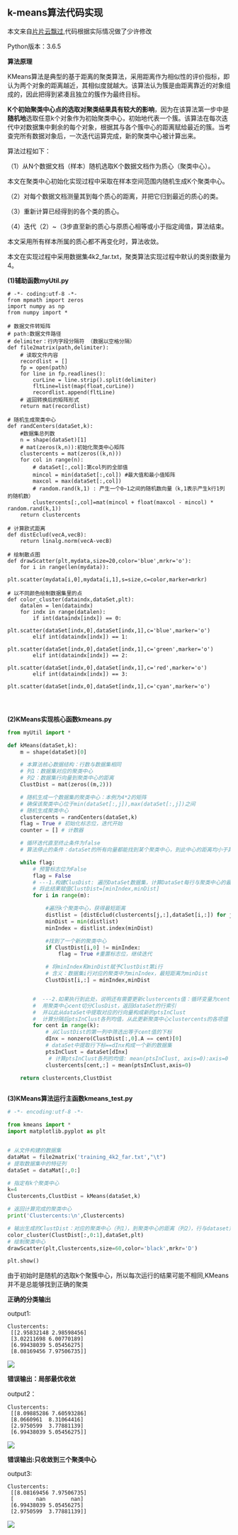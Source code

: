## k-means算法代码实现

本文来自[片片云飘过](https://www.cnblogs.com/eczhou/p/7860424.html),代码根据实际情况做了少许修改

Python版本：3.6.5

**算法原理**

KMeans算法是典型的基于距离的聚类算法，采用距离作为相似性的评价指标，即认为两个对象的距离越近，其相似度就越大。该算法认为簇是由距离靠近的对象组成的，因此把得到紧凑且独立的簇作为最终目标。

**K个初始聚类中心点的选取对聚类结果具有较大的影响**，因为在该算法第一步中是**随机地**选取任意k个对象作为初始聚类中心，初始地代表一个簇。该算法在每次迭代中对数据集中剩余的每个对象，根据其与各个簇中心的距离赋给最近的簇。当考查完所有数据对象后，一次迭代运算完成，新的聚类中心被计算出来。

算法过程如下：

（1）从N个数据文档（样本）随机选取K个数据文档作为质心（聚类中心）。

本文在聚类中心初始化实现过程中采取在样本空间范围内随机生成K个聚类中心。

（2）对每个数据文档测量其到每个质心的距离，并把它归到最近的质心的类。

（3）重新计算已经得到的各个类的质心。

（4）迭代（2）~（3步直至新的质心与原质心相等或小于指定阈值，算法结束。

本文采用所有样本所属的质心都不再变化时，算法收敛。

本文在实现过程中采用数据集4k2_far.txt，聚类算法实现过程中默认的类别数量为4。

**(1)辅助函数myUtil.py**

```新乡县
# -*- coding:utf-8 -*-
from mpmath import zeros
import numpy as np
from numpy import *

# 数据文件转矩阵
# path:数据文件路径
# delimiter：行内字段分隔符 （数据以空格分隔）
def file2matrix(path,delimiter):
    # 读取文件内容
    recordlist = []
    fp = open(path)
    for line in fp.readlines():
        curLine = line.strip().split(delimiter)
        fltLine=list(map(float,curLine))
        recordlist.append(fltLine)
    # 返回转换后的矩阵形式
    return mat(recordlist)

# 随机生成聚类中心
def randCenters(dataSet,k):
    #数据集总列数
    n = shape(dataSet)[1]
    # mat(zeros(k,n)):初始化聚类中心矩阵
    clustercents = mat(zeros((k,n)))
    for col in range(n):
        # dataSet[:,col]:第col列的全部值
        mincol = min(dataSet[:,col]) #最大值和最小值矩阵
        maxcol = max(dataSet[:,col])
        # random.rand(k,1) : 产生一个0~1之间的随机数向量（k,1表示产生k行1列 的随机数）
        clustercents[:,col]=mat(mincol + float(maxcol - mincol) * random.rand(k,1))
    return clustercents

# 计算欧式距离
def distEclud(vecA,vecB):
    return linalg.norm(vecA-vecB)

# 绘制散点图
def drawScatter(plt,mydata,size=20,color='blue',mrkr='o'):
    for i in range(len(mydata)):
        plt.scatter(mydata[i,0],mydata[i,1],s=size,c=color,marker=mrkr)

# 以不同颜色绘制数据集里的点
def color_cluster(dataindx,dataSet,plt):
    datalen = len(dataindx)
    for indx in range(datalen):
        if int(dataindx[indx]) == 0:
            plt.scatter(dataSet[indx,0],dataSet[indx,1],c='blue',marker='o')
        elif int(dataindx[indx]) == 1:
            plt.scatter(dataSet[indx,0],dataSet[indx,1],c='green',marker='o')
        elif int(dataindx[indx]) == 2:
            plt.scatter(dataSet[indx,0],dataSet[indx,1],c='red',marker='o')
        elif int(dataindx[indx]) == 3:
            plt.scatter(dataSet[indx,0],dataSet[indx,1],c='cyan',marker='o')




```

**(2)KMeans实现核心函数kmeans.py**

```python
from myUtil import *

def kMeans(dataSet,k):
    m = shape(dataSet)[0]

    # 本算法核心数据结构：行数与数据集相同
    # 列1：数据集对应的聚类中心
    # 列2：数据集行向量到聚类中心的距离
    ClustDist = mat(zeros((m,2)))

    # 随机生成一个数据集的聚类中心：本例为4*2的矩阵
    # 确保该聚类中心位于min(dataSet[:,j]),max(dataSet[:,j])之间
    # 随机生成聚类中心
    clustercents = randCenters(dataSet,k)
    flag = True # 初始化标志位，迭代开始
    counter = [] # 计数器

    # 循环迭代直至终止条件为false
    # 算法停止的条件：dataSet的所有向量都能找到某个聚类中心，到此中心的距离均小于其他k-1个中心的距离

    while flag:
        # 预警标志位为False
        flag = False
        # ---1.构建ClusDist: 遍历DataSet数据集，计算DataSet每行与聚类中心的最小欧式距离
        # 将此结果赋值ClustDist=[minIndex,minDist]
        for i in range(m):

            #遍历k个聚类中心，获得最短距离
            distlist = [distEclud(clustercents[j,:],dataSet[i,:]) for j in range(k)]
            minDist = min(distlist)
            minIndex = distlist.index(minDist)

            #找到了一个新的聚类中心
            if ClustDist[i,0] != minIndex:
                flag = True #重置标志位，继续迭代

            # 将minIndex和minDist赋予ClustDist第i行
            # 含义：数据集i行对应的聚类中为minIndex，最短距离为minDist
            ClustDist[i,:] = minIndex,minDist


        #  ---2.如果执行到此处，说明还有需要更新clustercents值：循环变量为cent（0，k-1）
        #  用聚类中心cent切分ClusDist，返回dataSet的行索引
        #  并以此从dataSet中提取对应的行向量构成新的ptsInClust
        #  计算分隔后ptsInClust各列均值，从此更新聚类中心clustercents的各项值
        for cent in range(k):
            # 从ClustDist的第一列中筛选出等于cent值的下标
            dInx = nonzero(ClustDist[:,0].A == cent)[0]
            # dataSet中提取行下标==dInx构成一个新的数据集
            ptsInClust = dataSet[dInx]
             # 计算ptsInClust各列的均值: mean(ptsInClust, axis=0):axis=0 按列计算
            clustercents[cent,:] = mean(ptsInClust,axis=0)

    return clustercents,ClustDist



```
**(3)KMeans算法运行主函数kmeans_test.py**

```python
# -*- encoding:utf-8 -*-

from kmeans import *
import matplotlib.pyplot as plt


# 从文件构建的数据集
dataMat = file2matrix('training_4k2_far.txt',"\t")
# 提取数据集中的特征列
dataSet = dataMat[:,0:]

# 指定有k个聚类中心
k=4
Clustercents,ClustDist = kMeans(dataSet,k)

# 返回计算完成的聚类中心
print('Clustercents:\n',Clustercents)

# 输出生成的ClustDist：对应的聚类中心（列1），到聚类中心的距离（列2），行与dataset对应一一对应
color_cluster(ClustDist[:,0:1],dataSet,plt)
# 绘制聚类中心
drawScatter(plt,Clustercents,size=60,color='black',mrkr='D')

plt.show()

```

由于初始时是随机的选取k个聚簇中心，所以每次运行的结果可能不相同,KMeans并不是总能够找到正确的聚类

**正确的分类输出**

output1:

```
Clustercents:
 [[2.95832148 2.98598456]
 [3.02211698 6.00770189]
 [6.99438039 5.05456275]
 [8.08169456 7.97506735]]
```

![](https://i.imgur.com/KM51zV7.png)


**错误输出：局部最优收敛**

output2：

```
Clustercents:
 [[8.09885286 7.60593286]
 [8.0660961  8.31064416]
 [2.9750599  3.77881139]
 [6.99438039 5.05456275]]

```

![](https://i.imgur.com/gTNkZNI.png)


**错误输出:只收敛到三个聚类中心**

output3:

```
Clustercents:
 [[8.08169456 7.97506735]
 [       nan        nan]
 [6.99438039 5.05456275]
 [2.9750599  3.77881139]]
```

![](https://i.imgur.com/e7NwVfu.png)


